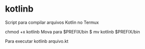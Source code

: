 # kotlinb
Script para compilar arquivos Kotlin no Termux

chmod +x kotlinb
Mova para $PREFIX/bin
$ mv kotlinb $PREFIX/bin

Para executar
kotlinb arquivo.kt
